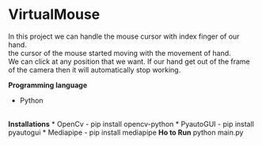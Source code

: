 # VirtualMouse
In this project we can handle the mouse cursor with index finger of our hand.<br>
the cursor of the mouse started moving with the movement of hand.<br>
We can click at any position that we want.
If our hand get out of the frame of the camera then it will automatically stop working.

<b>Programming language</b>
* Python
<br>
<b>Installations</b>
* OpenCv - pip install opencv-python
* PyautoGUI - pip install pyautogui
* Mediapipe - pip install mediapipe
<b>Ho to Run</b>
python main.py

